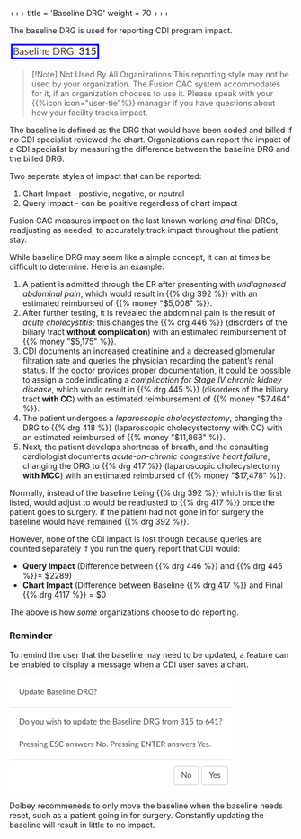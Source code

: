 +++
title = 'Baseline DRG'
weight = 70
+++

The baseline DRG is used for reporting CDI program impact. 

![Baseline DRG](BaselineDRG.png)

>[!Note] Not Used By All Organizations 
>This reporting style may not be used by your organization. The Fusion CAC system accommodates for it, if an organization chooses to use it. Please speak with your {{%icon icon="user-tie"%}} manager if you have questions about how your facility tracks impact. 

The baseline is defined as the DRG that would have been coded and billed if no CDI specialist reviewed the chart. Organizations can report the impact of a CDI specialist by measuring the difference between the baseline DRG and the billed DRG.

Two seperate styles of impact that can be reported:

1. Chart Impact - postivie, negative, or neutral
2. Query Impact - can be positive regardless of chart impact

Fusion CAC measures impact on the last known working *and* final DRGs, readjusting as needed, to accurately track impact throughout the patient stay.

While baseline DRG may seem like a simple concept, it can at times be difficult to determine. Here is
an example:

1.  A patient is admitted through the ER after presenting with *undiagnosed abdominal pain*, which
would result in {{% drg 392 %}} with an estimated reimbursed of {{% money "$5,008" %}}</span>.
1. After further testing, it is revealed the abdominal pain is the result of *acute cholecystitis*; this
changes the {{% drg 446 %}} (disorders of the biliary tract **without complication**) with an estimated
reimbursement of {{% money "$5,175" %}}.
1. CDI documents an increased creatinine and a decreased glomerular filtration rate and queries
the physician regarding the patient’s renal status. If the doctor provides proper documentation,
it could be possible to assign a code indicating a *complication for Stage IV chronic kidney disease*, which would
result in {{% drg 445 %}} (disorders of the biliary tract **with CC**) with an estimated reimbursement of {{% money "$7,464" %}}.
1. The patient undergoes a *laparoscopic cholecystectomy*, changing the DRG to {{% drg 418 %}} (laparoscopic
cholecystectomy with CC) with an estimated reimbursed of {{% money "$11,868" %}}.
1. Next, the patient develops shortness of breath, and the consulting cardiologist documents
*acute-on-chronic congestive heart failure*, changing the DRG to {{% drg 417 %}} (laparoscopic
cholecystectomy **with MCC**) with an estimated reimbursed of {{% money "$17,478" %}}.

Normally, instead of the baseline being {{% drg 392 %}} which is the first listed, would adjust to
would be readjusted to {{% drg 417 %}} once the patient goes to surgery. If the patient had not gone in for surgery the baseline
would have remained {{% drg 392 %}}. 

However, none of the CDI impact is lost though because queries are counted separately if you run the query report that CDI would:

- **Query Impact** (Difference between {{% drg 446 %}} and {{% drg 445 %}}= $2289)
- **Chart Impact** (Difference between Baseline {{% drg 417 %}} and Final {{% drg 4117 %}} = $0

The above is how *some* organizations choose to do reporting.

### Reminder

To remind the user that the baseline may need to be updated, a feature can be enabled to display a message when a CDI user saves a chart.

![Update Baseline DRG Prompt](UpdateBaseline.png)

Dolbey recommeneds to only move the baseline when the baseline needs reset, such as a patient going in for surgery. Constantly updating
the baseline will result in little to no impact.



